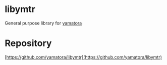 # libymtr

General purpose library for [yamatora](https://github.com/yamatora)

# Repository

[https://github.com/yamatora/libymtr](https://github.com/yamatora/libymtr)